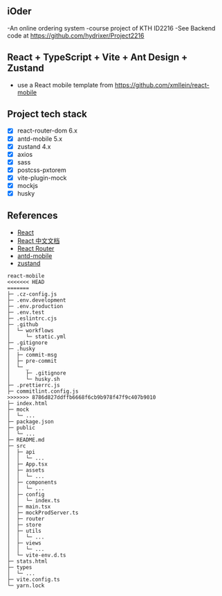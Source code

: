 ## iOder
-An online ordering system
-course project of KTH ID2216
-See Backend code at https://github.com/hydrixer/Project2216

## React + TypeScript + Vite + Ant Design + Zustand

- use a React mobile template from https://github.com/xmllein/react-mobile

##  Project tech stack

- [x] react-router-dom 6.x
- [x] antd-mobile 5.x
- [x] zustand 4.x
- [x] axios
- [x] sass
- [x] postcss-pxtorem
- [x] vite-plugin-mock
- [x] mockjs
- [x] husky 

## References

- [React](https://react.dev/)
- [React 中文文档](https://react.docschina.org/)
- [React Router](https://reactrouter.com/)
- [antd-mobile](https://mobile.ant.design/zh/guide/quick-start/)
- [zustand](https://docs.pmnd.rs/zustand/getting-started/introduction)



```
react-mobile
<<<<<<< HEAD
=======
├─ .cz-config.js
├─ .env.development
├─ .env.production
├─ .env.test
├─ .eslintrc.cjs
├─ .github
│  └─ workflows
│     └─ static.yml
├─ .gitignore
├─ .husky
│  ├─ commit-msg
│  ├─ pre-commit
│  └─ _
│     ├─ .gitignore
│     └─ husky.sh
├─ .prettierrc.js
├─ commitlint.config.js
>>>>>>> 8786d827ddffb6668f6cb9b978f47f9c407b9010
├─ index.html
├─ mock
│  └─ ...
├─ package.json
├─ public
│  └─ ...
├─ README.md
├─ src
│  ├─ api
│  │  └─ ...
│  ├─ App.tsx
│  ├─ assets
│  │  └─ ...
│  ├─ components
│  │  └─ ...
│  ├─ config
│  │  └─ index.ts
│  ├─ main.tsx
│  ├─ mockProdServer.ts
│  ├─ router
│  ├─ store
│  ├─ utils
│  │  └─ ...
│  ├─ views
│  │  └─ ...
│  └─ vite-env.d.ts
├─ stats.html
├─ types
│  └─ ...
├─ vite.config.ts
└─ yarn.lock

```
